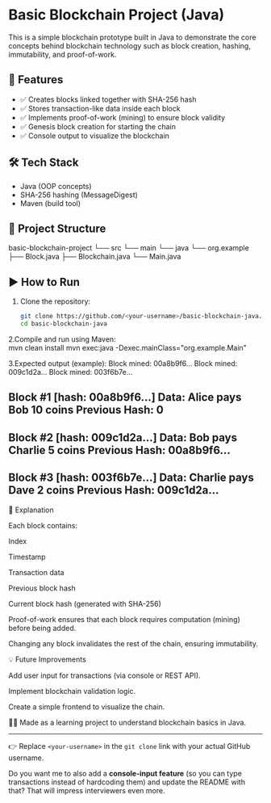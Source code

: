 # Basic Blockchain Project (Java)

This is a simple blockchain prototype built in Java to demonstrate the core concepts behind blockchain technology such as block creation, hashing, immutability, and proof-of-work.

## 🚀 Features
- ✅ Creates blocks linked together with SHA-256 hash
- ✅ Stores transaction-like data inside each block
- ✅ Implements proof-of-work (mining) to ensure block validity
- ✅ Genesis block creation for starting the chain
- ✅ Console output to visualize the blockchain

## 🛠️ Tech Stack
- Java (OOP concepts)
- SHA-256 hashing (MessageDigest)
- Maven (build tool)

## 📂 Project Structure
basic-blockchain-project
└── src
└── main
└── java
└── org.example
├── Block.java
├── Blockchain.java
└── Main.java


## ▶️ How to Run
1. Clone the repository:
   ```bash
   git clone https://github.com/<your-username>/basic-blockchain-java.git
   cd basic-blockchain-java
   
2.Compile and run using Maven:   
mvn clean install
mvn exec:java -Dexec.mainClass="org.example.Main"

3.Expected output (example):
Block mined: 00a8b9f6...
Block mined: 009c1d2a...
Block mined: 003f6b7e...

Block #1 [hash: 00a8b9f6...]
Data: Alice pays Bob 10 coins
Previous Hash: 0
-------------------------------------
Block #2 [hash: 009c1d2a...]
Data: Bob pays Charlie 5 coins
Previous Hash: 00a8b9f6...
-------------------------------------
Block #3 [hash: 003f6b7e...]
Data: Charlie pays Dave 2 coins
Previous Hash: 009c1d2a...
-------------------------------------


📖 Explanation

Each block contains:

Index

Timestamp

Transaction data

Previous block hash

Current block hash (generated with SHA-256)

Proof-of-work ensures that each block requires computation (mining) before being added.

Changing any block invalidates the rest of the chain, ensuring immutability.

💡 Future Improvements

Add user input for transactions (via console or REST API).

Implement blockchain validation logic.

Create a simple frontend to visualize the chain.

👨‍💻 Made as a learning project to understand blockchain basics in Java.

---

👉 Replace `<your-username>` in the `git clone` link with your actual GitHub username.  

Do you want me to also add a **console-input feature** (so you can type transactions instead of hardcoding them) and update the README with that? That will impress interviewers even more.
